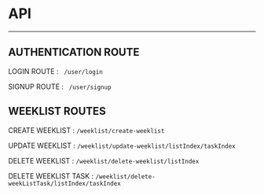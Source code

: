 # API

---

## AUTHENTICATION ROUTE

LOGIN ROUTE : <code> /user/login </code>

SIGNUP ROUTE : <code> /user/signup </code>

## WEEKLIST ROUTES

CREATE WEEKLIST : <code>/weeklist/create-weeklist </code>

UPDATE WEEKLIST : <code>/weeklist/update-weeklist/listIndex/taskIndex </code>

DELETE WEEKLIST : <code>/weeklist/delete-weeklist/listIndex </code>

DELETE WEEKLIST TASK : <code>/weeklist/delete-weekListTask/listIndex/taskIndex</code>
